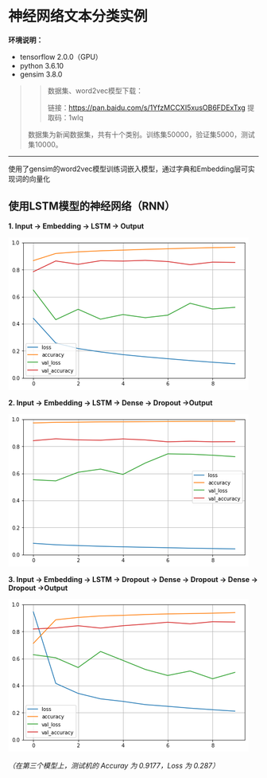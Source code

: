 # 神经网络文本分类实例

**环境说明：**

- tensorflow 2.0.0（GPU）
- python 3.6.10
- gensim 3.8.0



>> 数据集、word2vec模型下载：
>> 
>> 链接：https://pan.baidu.com/s/1YfzMCCXI5xusOB6FDExTxg 
>> 提取码：1wlq
>
> 数据集为新闻数据集，共有十个类别。训练集50000，验证集5000，测试集10000。



---

使用了gensim的word2vec模型训练词嵌入模型，通过字典和Embedding层可实现词的向量化



## 使用LSTM模型的神经网络（RNN）

**1. Input -> Embedding -> LSTM -> Output**

   ![dnn_1](./img/rnn_1.png)

**2. Input -> Embedding -> LSTM -> Dense -> Dropout ->Output**

   ![dnn_2](./img/rnn_2.png)

**3. Input -> Embedding -> LSTM -> Dropout -> Dense -> Dropout -> Dense -> Dropout ->Output**

   ![dnn_3](./img/rnn_3.png)

*（在第三个模型上，测试机的 Accuray 为 0.9177，Loss 为 0.287）*

